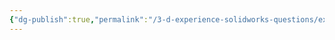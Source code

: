 ```yaml
---
{"dg-publish":true,"permalink":"/3-d-experience-solidworks-questions/exporting-dwg-auto-cad-files-showing-lines/","dgPassFrontmatter":true}
---
```


